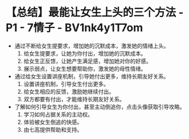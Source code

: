 # 【总结】最能让女生上头的三个方法 - P1 - 7情子 - BV1nk4y1T7om

-   通过不断给女生提要求，增加她的沉默成本，激发她的情绪上头。
    1.  给女生提要求，让她为你付出，增加她的沉默成本。
    2.  给女生正反馈，让她产生满足感，增加她对你的好感。
    3.  展示弱点，让女生想要帮助你，激发她的母性情绪。
-   通过给女生设置讲座机制，引导她付出更多，维持长期友好关系。
    1.  设置讲座机制，引导女生付出更多。
    2.  给女生相应的反馈，激励她继续付出。
    3.  双方都要有付出，才能维持长期友好关系。
-   了解如何引导女生为你付出，甚至主动倒追你，点击头像获取引导攻略。
    1.  学习如何占据关系的主动权。
    2.  体验被女生倒追的快感。
    3.  由七高提供帮助和支持。